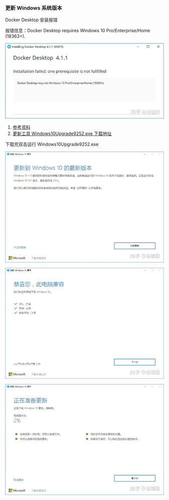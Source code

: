 ### 更新 Windows 系统版本

Docker Desktop 安装报错

报错信息：Docker Desktop requires Windows 10 Pro/Enterprise/Home (18363+).

![](img\377585-20161121153104675-2020601586.jpg)

1. [参考资料](https://link.zhihu.com/?target=https%3A//stackoverflow.com/questions/60809467/cant-install-docker-docker-desktop-requires-windows-10-pro-or-enterprise-vers)
2. [更新工具 Windows10Upgrade9252.exe 下载地址](https://link.zhihu.com/?target=https%3A//www.microsoft.com/en-gb/software-download/windows10)

下载完双击运行 Windows10Upgrade9252.exe

![](img\377585-20161121153104675-2020601585.jpg)



![](img\377585-20161121153104675-2020601588.jpg)



![](img\377585-20161121153104675-2020601587.jpg)